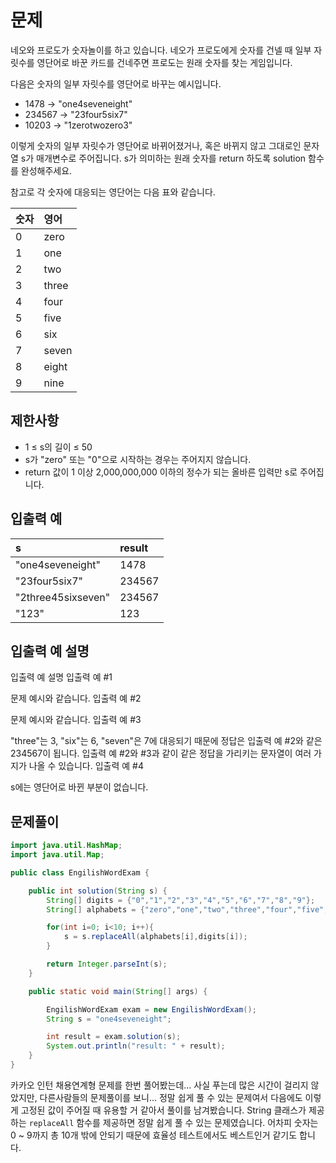 # 문제

네오와 프로도가 숫자놀이를 하고 있습니다. 네오가 프로도에게 숫자를 건넬 때 일부 자릿수를 영단어로 바꾼 카드를 건네주면 프로도는 원래 숫자를 찾는 게임입니다.

다음은 숫자의 일부 자릿수를 영단어로 바꾸는 예시입니다.
- 1478 → "one4seveneight"
- 234567 → "23four5six7"
- 10203 → "1zerotwozero3"

이렇게 숫자의 일부 자릿수가 영단어로 바뀌어졌거나, 혹은 바뀌지 않고 그대로인 문자열 s가 매개변수로 주어집니다. s가 의미하는 원래 숫자를 return 하도록 solution 함수를 완성해주세요.

참고로 각 숫자에 대응되는 영단어는 다음 표와 같습니다.

| 숫자 | 영어 |
|:-----|:-----|
| 0 | zero |
| 1 | one |
| 2 | two |
| 3 | three |
| 4 | four |
| 5 | five |
| 6 | six |
| 7 | seven |
| 8 | eight |
| 9 | nine |


## 제한사항

- 1 ≤ s의 길이 ≤ 50
- s가 "zero" 또는 "0"으로 시작하는 경우는 주어지지 않습니다.
- return 값이 1 이상 2,000,000,000 이하의 정수가 되는 올바른 입력만 s로 주어집니다.

## 입출력 예

| s | result |
|:-----|:-----|
| "one4seveneight" | 1478 |
| "23four5six7" | 234567 |
| "2three45sixseven" | 234567 |
| "123" | 123 |

## 입출력 예 설명
입출력 예 설명
입출력 예 #1

문제 예시와 같습니다.
입출력 예 #2

문제 예시와 같습니다.
입출력 예 #3

"three"는 3, "six"는 6, "seven"은 7에 대응되기 때문에 정답은 입출력 예 #2와 같은 234567이 됩니다.
입출력 예 #2와 #3과 같이 같은 정답을 가리키는 문자열이 여러 가지가 나올 수 있습니다.
입출력 예 #4

s에는 영단어로 바뀐 부분이 없습니다.

## 문제풀이

```java
import java.util.HashMap;
import java.util.Map;

public class EngilishWordExam {

    public int solution(String s) {
        String[] digits = {"0","1","2","3","4","5","6","7","8","9"};
        String[] alphabets = {"zero","one","two","three","four","five","six","seven","eight","nine"};

        for(int i=0; i<10; i++){
            s = s.replaceAll(alphabets[i],digits[i]);
        }

        return Integer.parseInt(s);
    }

    public static void main(String[] args) {

        EngilishWordExam exam = new EngilishWordExam();
        String s = "one4seveneight";

        int result = exam.solution(s);
        System.out.println("result: " + result);
    }
}
```
카카오 인턴 채용연계형 문제를 한번 풀어봤는데... 사실 푸는데 많은 시간이 걸리지 않았지만, 다른사람들의 문제풀이를 보니... 정말 쉽게 풀 수 있는 문제여서 
다음에도 이렇게 고정된 값이 주어질 때 유용할 거 같아서 풀이를 남겨봤습니다. String 클래스가 제공하는 `replaceAll` 함수를 제공하면 정말 쉽게 풀 수 있는 문제였습니다.
어차피 숫자는 0 ~ 9까지 총 10개 밖에 안되기 때문에 효율성 테스트에서도 베스트인거 같기도 합니다.



